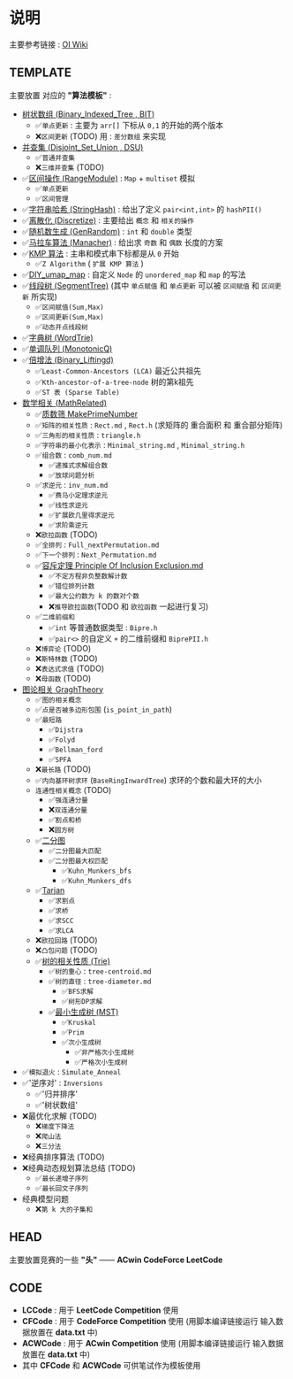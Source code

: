 # 说明

主要参考链接 : [OI Wiki](https://oi-wiki.org/)

## TEMPLATE

主要放置 对应的 **"算法模板"** :

- [树状数组 (Binary_Indexed_Tree , BIT)](./TEMPLATE/Binary_Indexed_Tree)
  - ✅`单点更新` : 主要为 `arr[]` 下标从 `0,1` 的开始的两个版本
  - ❌`区间更新` (TODO) 用 : `差分数组` 来实现
- [并查集 (Disjoint_Set_Union , DSU)](./TEMPLATE/Disjoint_Set_Union)
  - ✅`普通并查集`
  - ❌`三维并查集` (TODO)
- ✅[区间操作 (RangeModule)](./TEMPLATE/RangeModule) : `Map` + `multiset` 模拟
  - ✅`单点更新`
  - ✅`区间管理`
- ✅[字符串哈希 (StringHash)](./TEMPLATE/StringHash) : 给出了定义 `pair<int,int>` 的 `hashPII()`
- ✅[离散化 (Discretize)](./TEMPLATE/Discretize/) : 主要给出 `概念` 和 `相关的操作`
- ✅[随机数生成 (GenRandom)](./TEMPLATE/GenRandom) : `int` 和 `double` 类型
- ✅[马拉车算法 (Manacher)](./TEMPLATE/Manacher) : 给出求 `奇数` 和 `偶数` 长度的方案
- ✅[KMP 算法](./TEMPLATE/KMP) : 主串和模式串下标都是从 `0` 开始
  - ✅`Z Algorithm` ( `扩展 KMP 算法` )
- ✅[DIY_umap_map](./TEMPLATE/DIY_umap_map) : 自定义 `Node` 的 `unordered_map` 和 `map` 的写法
- ✅[线段树 (SegmentTree)](./TEMPLATE/SegmentTree) (其中 `单点赋值` 和 `单点更新` 可以被 `区间赋值` 和 `区间更新` 所实现)
  - ✅`区间赋值(Sum,Max)`
  - ✅`区间更新(Sum,Max)`
  - ✅`动态开点线段树`
- ✅[字典树 (WordTrie)](./TEMPLATE/WordTrie)
- ✅[单调队列 (MonotonicQ)](./TEMPLATE/MonotonicQ)
- ✅[倍增法 (Binary_Liftingd)](./TEMPLATE/Binary_Liftingd)
  - ✅`Least-Common-Ancestors (LCA)` 最近公共祖先
  - ✅`Kth-ancestor-of-a-tree-node` 树的第k祖先
  - ✅`ST 表 (Sparse Table)`
- [数学相关 (MathRelated)](./TEMPLATE/MathRelated)
  - ✅[质数筛 MakePrimeNumber](./TEMPLATE/MathRelated/MakePrimeNumber)
  - ✅`矩阵的相关性质` : `Rect.md` , `Rect.h` (求矩阵的 重合面积 和 重合部分矩阵)
  - ✅`三角形的相关性质` : `triangle.h`
  - ✅`字符串的最小化表示` : `Minimal_string.md` , `Minimal_string.h`
  - ✅`组合数` : `comb_num.md`
    - ✅`递推式求解组合数`
    - ✅`放球问题分析`
  - ✅`求逆元` : `inv_num.md`
    - ✅`费马小定理求逆元`
    - ✅`线性求逆元`
    - ✅`扩展欧几里得求逆元`
    - ✅`求阶乘逆元`
  - ❌`欧拉函数` (TODO)
  - ✅`全排列` : `Full_nextPermutation.md`
  - ✅`下一个排列` : `Next_Permutation.md`
  - ✅[容斥定理 Principle Of Inclusion Exclusion.md](./TEMPLATE/MathRelated/Principle_Of_Inclusion_Exclusion)
    - ✅`不定方程非负整数解计数`
    - ✅`错位排列计数`
    - ✅`最大公约数为 k 的数对个数`
    - ❌`推导欧拉函数`(TODO 和 `欧拉函数` 一起进行复习)
  - ✅`二维前缀和`
    - ✅`int` 等普通数据类型 : `Bipre.h`
    - ✅`pair<>` 的自定义 `+` 的二维前缀和 `BiprePII.h`
  - ❌`博弈论` (TODO)
  - ❌`斯特林数` (TODO)
  - ❌`表达式求值` (TODO)
  - ❌`母函数` (TODO)
- [图论相关 GraghTheory](./TEMPLATE/GraghTheory)
  - ✅`图的相关概念`
  - ✅`点是否被多边形包围` (`is_point_in_path`)
  - ✅`最短路`
    - ✅`Dijstra`
    - ✅`Folyd`
    - ✅`Bellman_ford`
    - ✅`SPFA`
  - ❌`最长路` (TODO)
  - ✅`内向基环树求环` (`BaseRingInwardTree`) 求环的个数和最大环的大小
  - `连通性相关概念` (TODO)
    - ✅`强连通分量`
    - ❌`双连通分量`
    - ✅`割点和桥`
    - ❌`圆方树`
  - ✅[二分图](./TEMPLATE/GraghTheory/BipartiteGraph)
    - ✅`二分图最大匹配`
    - ✅`二分图最大权匹配`
      - ✅`Kuhn_Munkers_bfs`
      - ✅`Kuhn_Munkers_dfs`
  - ✅[Tarjan](./TEMPLATE/GraghTheory/Tarjan)
    - ✅`求割点`
    - ✅`求桥`
    - ✅`求SCC`
    - ✅`求LCA`
  - ❌`欧拉回路` (TODO)
  - ❌`凸包问题` (TODO)
  - ✅[树的相关性质 (Trie)](./TEMPLATE/GraghTheory/Trie)
    - ✅`树的重心` : `tree-centroid.md`
    - ✅`树的直径` : `tree-diameter.md`
      - ✅`BFS求解`
      - ✅`树形DP求解`
    - ✅[最小生成树 (MST)](./TEMPLATE/GraghTheory/Trie/MST)
      - ✅`Kruskal`
      - ✅`Prim`
      - ✅`次小生成树`
        - ✅`非严格次小生成树`
        - ✅`严格次小生成树`
- ✅`模拟退火` : `Simulate_Anneal`
- ✅'逆序对' : `Inversions`
  - ✅'归并排序'
  - ✅'树状数组'
- ❌最优化求解 (TODO)
  - ❌`梯度下降法`
  - ❌`爬山法`
  - ❌`三分法`
- ❌经典排序算法 (TODO)
- ❌经典动态规划算法总结 (TODO)
  - ✅`最长递增子序列`
  - ✅`最长回文子序列`
- 经典模型问题
  - ❌`第 k 大的子集和`

## HEAD

主要放置竞赛的一些 __"头"__ —— __ACwin CodeForce LeetCode__

## CODE

- __LCCode__ : 用于 __LeetCode Competition__ 使用
- __CFCode__ : 用于 __CodeForce Competition__ 使用 (用脚本编译链接运行 输入数据放置在 __data.txt__ 中)
- __ACWCode__ : 用于 __ACwin Competition__ 使用 (用脚本编译链接运行 输入数据放置在 __data.txt__ 中)
- 其中 __CFCode__ 和 __ACWCode__ 可供笔试作为模板使用
